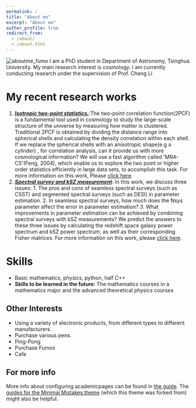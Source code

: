 ```yaml
---
permalink: /
title: "About me"
excerpt: "About me"
author_profile: true
redirect_from: 
  - /about/
  - /about.html
---
```


![aboutme_fumo](/images/aboutme_fumo.png)
I am a PhD student in Department of Astronomy, Tsinghua University. My main research interest is cosmology. I am currently conducting research under the supervision of Prof. Cheng Li

My recent research works
======
1. ***<u>Isotropic two-point statistics.</u>***:The two-point correlation function(2PCF) is a fundamental tool used in cosmology to study the large-scale structure of the universe by measuring how matter is clustered. Traditional 2PCF is obtained by dividing the distance range into spherical shells and calculating the density correlation within each shell. If we replace the spherical shells with an anisotropic shape(e.g a cylinder) , for correlation analysis, can it provide us with more cosmological information? We will use a fast algorithm called 'MRA-CS'(Feng, 2004), which enable us to explore the two point or higher order statistics efficiently in large data sets, to accomplish this task. For more information on this work, Please [click here](https://www.baidu.com).
2. ***<u>Spectral survey and kSZ measurement</u>***: In this work, we discuss three issues: 1. The pros and cons of seamless spectral surveys (such as CSST) and segmented spectral surveys (such as DESI) in parameter estimation.  2. In seamless spectral surveys, how much does the Nsys parameter affect the error in parameter estimation? 3. What improvements in parameter estimation can be achieved by combining spectral surveys with kSZ measurements? We predict the answers to these three issues by calculating the redshift space galaxy power spectrum and kSZ power spectrum, as well as their corresponding Fisher matrices. For more information on this work, please [click here](https://www.baidu.com).

Skills
======
- Basic mathematics, physics, python, half C++
- **Skills to be learned in the future**: The mathematics courses in a mathematics major and the advanced theoretical physics courses

Other Interests
------
- Using a variety of electronic products, from different types to different manufacturers.
- Purchase various pens.
- Ping-Pong
- Purchase Fumos
- Cafe


For more info
------
More info about configuring academicpages can be found in [the guide](https://academicpages.github.io/markdown/). The [guides for the Minimal Mistakes theme](https://mmistakes.github.io/minimal-mistakes/docs/configuration/) (which this theme was forked from) might also be helpful.
